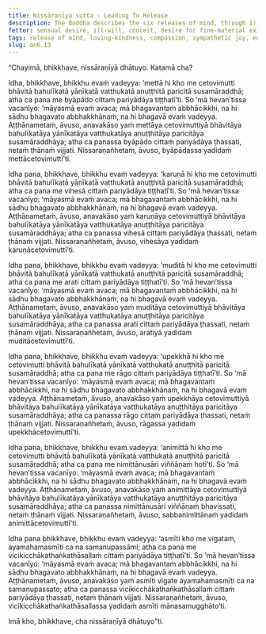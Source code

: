 ```yaml
---
title: Nissāraṇīya sutta - Leading To Release
description: The Buddha describes the six releases of mind, through 1) loving-kindness, 2) compassion, 3) sympathetic joy, 4) equanimity, 5) the signless, and 6) the uprooting of the conceit "I am" - that assuredly lead to freedom from 1) ill-will, 2) cruelty, 3) dissatisfaction, 4) passion, 5) following after signs, and 6) the conceit "I am" when developed and cultivated to fulfillment.
fetter: sensual desire, ill-will, conceit, desire for fine-material existence, desire for immaterial existence, restlessness, ignorance
tags: release of mind, loving-kindness, compassion, sympathetic joy, equanimity, signless, conceit, ill-will, cruelty, dissatisfaction, passion, signs, doubt, uncertainty, conceit, escape, freedom, an, an6
slug: an6.13
---
```


“Chayimā, bhikkhave, nissāraṇīyā dhātuyo. Katamā cha?

Idha, bhikkhave, bhikkhu evaṁ vadeyya: ‘mettā hi kho me cetovimutti bhāvitā bahulīkatā yānīkatā vatthukatā anuṭṭhitā paricitā susamāraddhā; atha ca pana me byāpādo cittaṁ pariyādāya tiṭṭhatī’ti. So ‘mā hevan’tissa vacanīyo: ‘māyasmā evaṁ avaca; mā bhagavantaṁ abbhācikkhi, na hi sādhu bhagavato abbhakkhānaṁ, na hi bhagavā evaṁ vadeyya. Aṭṭhānametaṁ, āvuso, anavakāso yaṁ mettāya cetovimuttiyā bhāvitāya bahulīkatāya yānīkatāya vatthukatāya anuṭṭhitāya paricitāya susamāraddhāya; atha ca panassa byāpādo cittaṁ pariyādāya ṭhassati, netaṁ ṭhānaṁ vijjati. Nissaraṇañhetaṁ, āvuso, byāpādassa yadidaṁ mettācetovimuttī’ti.

Idha pana, bhikkhave, bhikkhu evaṁ vadeyya: ‘karuṇā hi kho me cetovimutti bhāvitā bahulīkatā yānīkatā vatthukatā anuṭṭhitā paricitā susamāraddhā; atha ca pana me vihesā cittaṁ pariyādāya tiṭṭhatī’ti. So ‘mā hevan’tissa vacanīyo: ‘māyasmā evaṁ avaca; mā bhagavantaṁ abbhācikkhi, na hi sādhu bhagavato abbhakkhānaṁ, na hi bhagavā evaṁ vadeyya. Aṭṭhānametaṁ, āvuso, anavakāso yaṁ karuṇāya cetovimuttiyā bhāvitāya bahulīkatāya yānīkatāya vatthukatāya anuṭṭhitāya paricitāya susamāraddhāya; atha ca panassa vihesā cittaṁ pariyādāya ṭhassati, netaṁ ṭhānaṁ vijjati. Nissaraṇañhetaṁ, āvuso, vihesāya yadidaṁ karuṇācetovimuttī’ti.

Idha pana, bhikkhave, bhikkhu evaṁ vadeyya: ‘muditā hi kho me cetovimutti bhāvitā bahulīkatā yānīkatā vatthukatā anuṭṭhitā paricitā susamāraddhā; atha ca pana me arati cittaṁ pariyādāya tiṭṭhatī’ti. So ‘mā hevan’tissa vacanīyo: ‘māyasmā evaṁ avaca; mā bhagavantaṁ abbhācikkhi, na hi sādhu bhagavato abbhakkhānaṁ, na hi bhagavā evaṁ vadeyya. Aṭṭhānametaṁ, āvuso, anavakāso yaṁ muditāya cetovimuttiyā bhāvitāya bahulīkatāya yānīkatāya vatthukatāya anuṭṭhitāya paricitāya susamāraddhāya; atha ca panassa arati cittaṁ pariyādāya ṭhassati, netaṁ ṭhānaṁ vijjati. Nissaraṇañhetaṁ, āvuso, aratiyā yadidaṁ muditācetovimuttī’ti.

Idha pana, bhikkhave, bhikkhu evaṁ vadeyya: ‘upekkhā hi kho me cetovimutti bhāvitā bahulīkatā yānīkatā vatthukatā anuṭṭhitā paricitā susamāraddhā; atha ca pana me rāgo cittaṁ pariyādāya tiṭṭhatī’ti. So ‘mā hevan’tissa vacanīyo: ‘māyasmā evaṁ avaca; mā bhagavantaṁ abbhācikkhi, na hi sādhu bhagavato abbhakkhānaṁ, na hi bhagavā evaṁ vadeyya. Aṭṭhānametaṁ, āvuso, anavakāso yaṁ upekkhāya cetovimuttiyā bhāvitāya bahulīkatāya yānīkatāya vatthukatāya anuṭṭhitāya paricitāya susamāraddhāya; atha ca panassa rāgo cittaṁ pariyādāya ṭhassati, netaṁ ṭhānaṁ vijjati. Nissaraṇañhetaṁ, āvuso, rāgassa yadidaṁ upekkhācetovimuttī’ti.

Idha pana, bhikkhave, bhikkhu evaṁ vadeyya: ‘animittā hi kho me cetovimutti bhāvitā bahulīkatā yānīkatā vatthukatā anuṭṭhitā paricitā susamāraddhā; atha ca pana me nimittānusāri viññāṇaṁ hotī’ti. So ‘mā hevan’tissa vacanīyo: ‘māyasmā evaṁ avaca; mā bhagavantaṁ abbhācikkhi, na hi sādhu bhagavato abbhakkhānaṁ, na hi bhagavā evaṁ vadeyya. Aṭṭhānametaṁ, āvuso, anavakāso yaṁ animittāya cetovimuttiyā bhāvitāya bahulīkatāya yānīkatāya vatthukatāya anuṭṭhitāya paricitāya susamāraddhāya; atha ca panassa nimittānusāri viññāṇaṁ bhavissati, netaṁ ṭhānaṁ vijjati. Nissaraṇañhetaṁ, āvuso, sabbanimittānaṁ yadidaṁ animittācetovimuttī’ti.

Idha pana bhikkhave, bhikkhu evaṁ vadeyya: ‘asmīti kho me vigataṁ, ayamahamasmīti ca na samanupassāmi; atha ca pana me vicikicchākathaṅkathāsallaṁ cittaṁ pariyādāya tiṭṭhatī’ti. So ‘mā hevan’tissa vacanīyo: ‘māyasmā evaṁ avaca; mā bhagavantaṁ abbhācikkhi, na hi sādhu bhagavato abbhakkhānaṁ, na hi bhagavā evaṁ vadeyya. Aṭṭhānametaṁ, āvuso, anavakāso yaṁ asmīti vigate ayamahamasmīti ca na samanupassato; atha ca panassa vicikicchākathaṅkathāsallaṁ cittaṁ pariyādāya ṭhassati, netaṁ ṭhānaṁ vijjati. Nissaraṇañhetaṁ, āvuso, vicikicchākathaṅkathāsallassa yadidaṁ asmīti mānasamugghāto’ti.

Imā kho, bhikkhave, cha nissāraṇīyā dhātuyo”ti.
